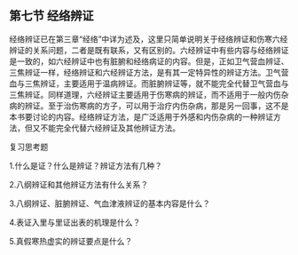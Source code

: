 ## 第七节  经络辨证

经络辨证已在第三章“经络”中详为述及，这里只简单说明关于经络辨证和伤寒六经辨证的关系问题，二者是既有联系，又有区别的。六经辨证中有些内容与经络辨证是一致的，如六经辨证中也有脏腑和经络病证的内容。但是，正如卫气营血辨证、三焦辨证一样，经络辨证和六经辨证方法，是有其一定特异性的辨证方法。卫气营血与三焦辨证，主要适用于温病辨证。而脏腑辨证等，就不能完全代替卫气营血与三焦辨证。同样道理，六经辨证主要适用于伤寒病的辨证，而不适用于一般内伤杂病的辨证。至于治伤寒病的方子，可以用于治疗内伤杂病，那是另一回事，这不是本书要讨论的内容。经络辨证方法，是广泛适用于外感和内伤杂病的一种辨证方法，但又不能完全代替六经辨证及其他辨证方法。

复习思考题

1.什么是证？什么是辨证？辨证方法有几种？

2.八纲辨证和其他辨证方法有什么关系？

3.八纲辨证、脏腑辨证、气血津液辨证的基本内容是什么？

4.表证入里与里证出表的机理是什么？

5.真假寒热虚实的辨证要点是什么？
